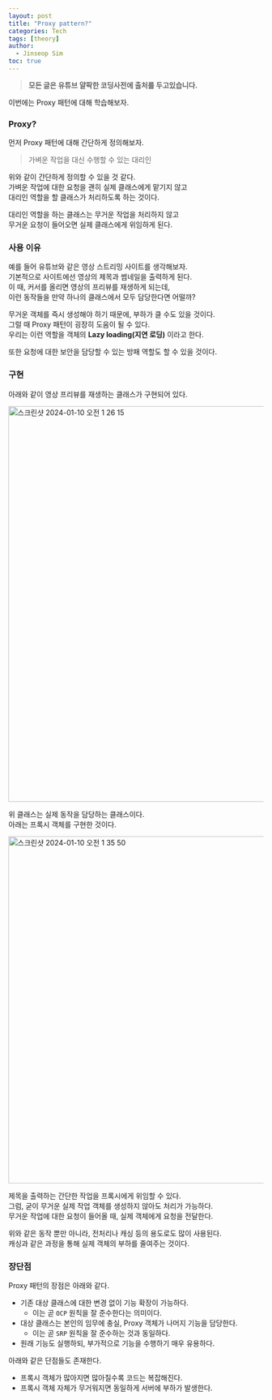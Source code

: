 ```yaml
---
layout: post
title: "Proxy pattern?"
categories: Tech
tags: [theory]
author:
  - Jinseop Sim
toc: true
---
```

> __모든 글은 유튜브 얄팍한 코딩사전에 출처를 두고있습니다.__

이번에는 Proxy 패턴에 대해 학습해보자.  

### Proxy?
먼저 Proxy 패턴에 대해 간단하게 정의해보자.  
> 가벼운 작업을 대신 수행할 수 있는 대리인

위와 같이 간단하게 정의할 수 있을 것 같다.  
가벼운 작업에 대한 요청을 괜히 실제 클래스에게 맡기지 않고  
대리인 역할을 할 클래스가 처리하도록 하는 것이다.  

대리인 역할을 하는 클래스는 무거운 작업을 처리하지 않고  
무거운 요청이 들어오면 실제 클래스에게 위임하게 된다.  

### 사용 이유
예를 들어 유튜브와 같은 영상 스트리밍 사이트를 생각해보자.  
기본적으로 사이트에선 영상의 제목과 썸네일을 출력하게 된다.  
이 때, 커서를 올리면 영상의 프리뷰를 재생하게 되는데,  
이런 동작들을 만약 하나의 클래스에서 모두 담당한다면 어떨까?  

무거운 객체를 즉시 생성해야 하기 때문에, 부하가 클 수도 있을 것이다.  
그럴 때 Proxy 패턴이 굉장히 도움이 될 수 있다.  
우리는 이런 역할을 객체의 __Lazy loading(지연 로딩)__ 이라고 한다.  

또한 요청에 대한 보안을 담당할 수 있는 방패 역할도 할 수 있을 것이다.  

### 구현
아래와 같이 영상 프리뷰를 재생하는 클래스가 구현되어 있다.  

<img width="781" alt="스크린샷 2024-01-10 오전 1 26 15" src="https://github.com/Jinseop-Sim/Jinseop-Sim.github.io/assets/71700079/818059a6-0ab1-4d58-a298-13c406ac2107">  

위 클래스는 실제 동작을 담당하는 클래스이다.  
아래는 프록시 객체를 구현한 것이다.  

<img width="685" alt="스크린샷 2024-01-10 오전 1 35 50" src="https://github.com/Jinseop-Sim/Jinseop-Sim.github.io/assets/71700079/357c29c3-31c3-4e12-a0c0-0e092b04f7ef">  

제목을 출력하는 간단한 작업을 프록시에게 위임할 수 있다.   
그럼, 굳이 무거운 실제 작업 객체를 생성하지 않아도 처리가 가능하다.  
무거운 작업에 대한 요청이 들어올 때, 실제 객체에게 요청을 전달한다.  

위와 같은 동작 뿐만 아니라, 전처리나 캐싱 등의 용도로도 많이 사용된다.  
캐싱과 같은 과정을 통해 실제 객체의 부하를 줄여주는 것이다.  

### 장단점
Proxy 패턴의 장점은 아래와 같다.
- 기존 대상 클래스에 대한 변경 없이 기능 확장이 가능하다.
  - 이는 곧 ```OCP``` 원칙을 잘 준수한다는 의미이다.
- 대상 클래스는 본인의 임무에 충실, Proxy 객체가 나머지 기능을 담당한다.
  - 이는 곧 ```SRP``` 원칙을 잘 준수하는 것과 동일하다.
- 원래 기능도 실행하되, 부가적으로 기능을 수행하기 매우 유용하다.  

아래와 같은 단점들도 존재한다.
- 프록시 객체가 많아지면 많아질수록 코드는 복잡해진다.
- 프록시 객체 자체가 무거워지면 동일하게 서버에 부하가 발생한다.
